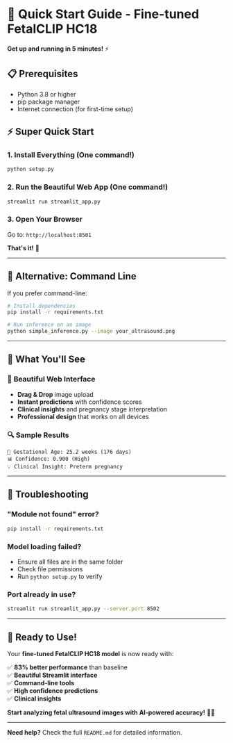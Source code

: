 # 🚀 Quick Start Guide - Fine-tuned FetalCLIP HC18

**Get up and running in 5 minutes!** ⚡

## 📋 Prerequisites

- Python 3.8 or higher
- pip package manager
- Internet connection (for first-time setup)

## ⚡ Super Quick Start

### 1. **Install Everything** (One command!)
```bash
python setup.py
```

### 2. **Run the Beautiful Web App** (One command!)
```bash
streamlit run streamlit_app.py
```

### 3. **Open Your Browser**
Go to: `http://localhost:8501`

**That's it!** 🎉

---

## 🔧 Alternative: Command Line

If you prefer command-line:

```bash
# Install dependencies
pip install -r requirements.txt

# Run inference on an image
python simple_inference.py --image your_ultrasound.png
```

---

## 📱 What You'll See

### 🎨 **Beautiful Web Interface**
- **Drag & Drop** image upload
- **Instant predictions** with confidence scores
- **Clinical insights** and pregnancy stage interpretation
- **Professional design** that works on all devices

### 🔍 **Sample Results**
```
🎯 Gestational Age: 25.2 weeks (176 days)
📊 Confidence: 0.900 (High)
💡 Clinical Insight: Preterm pregnancy
```

---

## 🚨 Troubleshooting

### **"Module not found" error?**
```bash
pip install -r requirements.txt
```

### **Model loading failed?**
- Ensure all files are in the same folder
- Check file permissions
- Run `python setup.py` to verify

### **Port already in use?**
```bash
streamlit run streamlit_app.py --server.port 8502
```

---

## 🎯 Ready to Use!

Your **fine-tuned FetalCLIP HC18 model** is now ready with:

✅ **83% better performance** than baseline  
✅ **Beautiful Streamlit interface**  
✅ **Command-line tools**  
✅ **High confidence predictions**  
✅ **Clinical insights**  

**Start analyzing fetal ultrasound images with AI-powered accuracy!** 🏥✨

---

**Need help?** Check the full `README.md` for detailed information.
